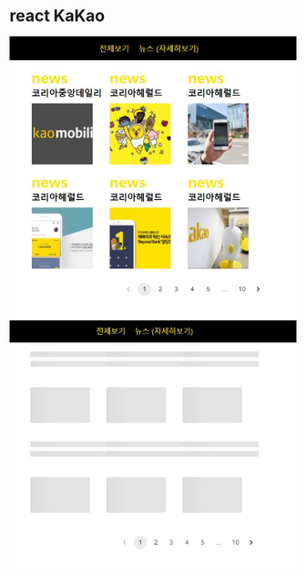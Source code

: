 # react KaKao

![ex_screenshot](./public/images/kakao.jpg)
![ex_screenshot](./public/images/kakao_skeleton.jpg)